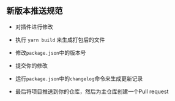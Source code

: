 
## 新版本推送规范

- 对插件进行修改

- 执行 `yarn build` 来生成打包后的文件

- 修改`package.json`中的版本号

- 提交你的修改

- 运行`package.json`中的`changelog`命令来生成更新记录

- 最后将项目推送到你的仓库，然后为主仓库创建一个Pull request